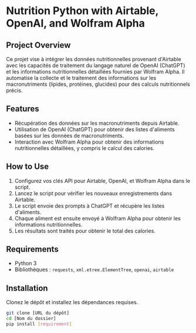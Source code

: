 # Nutrition Python with Airtable, OpenAI, and Wolfram Alpha

## Project Overview
Ce projet vise à intégrer les données nutritionnelles provenant d'Airtable avec les capacités de traitement du langage naturel de OpenAI (ChatGPT) et les informations nutritionnelles détaillées fournies par Wolfram Alpha. Il automatise la collecte et le traitement des informations sur les macronutriments (lipides, protéines, glucides) pour des calculs nutritionnels précis.

## Features
- Récupération des données sur les macronutriments depuis Airtable.
- Utilisation de OpenAI (ChatGPT) pour obtenir des listes d'aliments basées sur les données de macronutriments.
- Interaction avec Wolfram Alpha pour obtenir des informations nutritionnelles détaillées, y compris le calcul des calories.

## How to Use
1. Configurez vos clés API pour Airtable, OpenAI, et Wolfram Alpha dans le script.
2. Lancez le script pour vérifier les nouveaux enregistrements dans Airtable.
3. Le script envoie des prompts à ChatGPT et récupère les listes d'aliments.
4. Chaque aliment est ensuite envoyé à Wolfram Alpha pour obtenir les informations nutritionnelles.
5. Les résultats sont traités pour obtenir le total des calories.

## Requirements
- Python 3
- Bibliothèques : `requests`, `xml.etree.ElementTree`, `openai`, `airtable`

## Installation
Clonez le dépôt et installez les dépendances requises.
```bash
git clone [URL du dépôt]
cd [Nom du dossier]
pip install [requirement]
